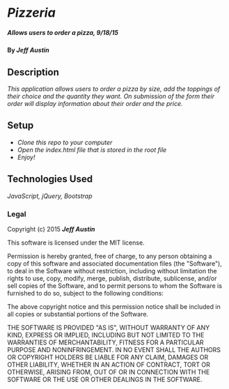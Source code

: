 # _Pizzeria_

##### _Allows users to order a pizza,  9/18/15_

#### By _**Jeff Austin**_

## Description

_This application allows users to order a pizza by size, add the toppings of their choice and the quantity they want. On submission of the form their order will display information about their order and the price._

## Setup

* _Clone this repo to your computer_
* _Open the index.html file that is stored in the root file_
* _Enjoy!_

## Technologies Used

_JavaScript, jQuery, Bootstrap_

### Legal

Copyright (c) 2015 **_Jeff Austin_**

This software is licensed under the MIT license.

Permission is hereby granted, free of charge, to any person obtaining a copy
of this software and associated documentation files (the "Software"), to deal
in the Software without restriction, including without limitation the rights
to use, copy, modify, merge, publish, distribute, sublicense, and/or sell
copies of the Software, and to permit persons to whom the Software is
furnished to do so, subject to the following conditions:

The above copyright notice and this permission notice shall be included in
all copies or substantial portions of the Software.

THE SOFTWARE IS PROVIDED "AS IS", WITHOUT WARRANTY OF ANY KIND, EXPRESS OR
IMPLIED, INCLUDING BUT NOT LIMITED TO THE WARRANTIES OF MERCHANTABILITY,
FITNESS FOR A PARTICULAR PURPOSE AND NONINFRINGEMENT. IN NO EVENT SHALL THE
AUTHORS OR COPYRIGHT HOLDERS BE LIABLE FOR ANY CLAIM, DAMAGES OR OTHER
LIABILITY, WHETHER IN AN ACTION OF CONTRACT, TORT OR OTHERWISE, ARISING FROM,
OUT OF OR IN CONNECTION WITH THE SOFTWARE OR THE USE OR OTHER DEALINGS IN
THE SOFTWARE.
